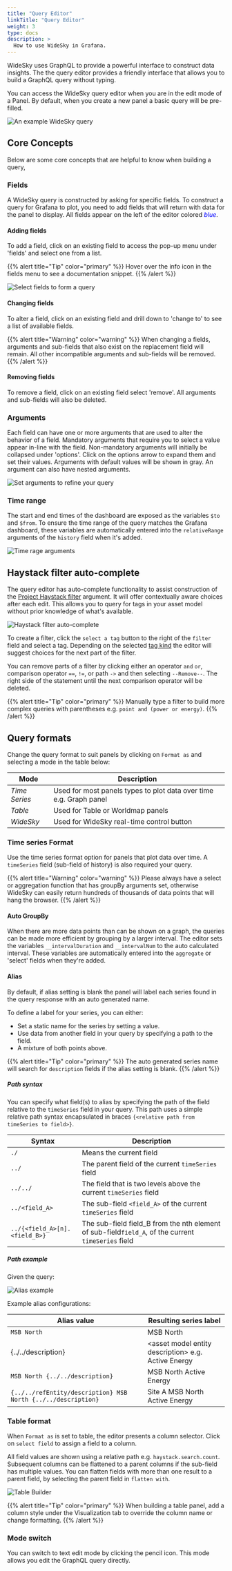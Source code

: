 ```yaml
---
title: "Query Editor"
linkTitle: "Query Editor"
weight: 3
type: docs
description: >
  How to use WideSky in Grafana.
---
```


WideSky uses GraphQL to provide a powerful interface to construct data insights. The the query editor provides a friendly interface that allows you to build a GraphQL query without typing.

You can access the WideSky query editor when you are in the edit mode of a Panel. By default, when you create a new panel a basic query will be pre-filled.

![An example WideSky query](/docs/images/widesky-query-new.gif)


## Core Concepts

Below are some core concepts that are helpful to know when building a query,

### Fields
A WideSky query is constructed by asking for specific fields. To construct a query for Grafana to plot, you need to add fields that will return with data for the panel to display. All fields appear on the left of the editor colored <span style="color:blue">*blue*</span>.

#### Adding fields

To add a field, click on an existing field to access the pop-up menu under 'fields' and select one from a list.

{{% alert title="Tip"  color="primary" %}} Hover over the info icon in the fields menu to see a documentation snippet.
{{% /alert %}}

![Select fields to form a query](/docs/images/widesky-query-fields.gif)

#### Changing fields
To alter a field, click on an existing field and drill down to 'change to' to see a list of available fields.

{{% alert title="Warning"  color="warning" %}} When changing a fields, arguments and sub-fields that also exist on the replacement field will remain. All other incompatible arguments and sub-fields will be removed.
{{% /alert %}}

#### Removing fields
To remove a field, click on an existing field select 'remove'. All arguments and sub-fields will also be deleted.


### Arguments
Each field can have one or more arguments that are used to alter the behavior of a field. Mandatory arguments that require you to select a value appear in-line with the field. Non-mandatory arguments will initially be collapsed under 'options'. Click on the options arrow to expand them and set their values. Arguments with default values will be shown in gray. An argument can also have nested arguments.

![Set arguments to refine your query](/docs/images/widesky-query-arguments.gif)

### Time range

The start and end times of the dashboard are exposed as the variables `$to` and `$from`. To ensure the time range of the query matches the Grafana dashboard, these variables are automatically entered into the `relativeRange` arguments of the `history` field when it's added.

![Time rage arguments](/docs/images/widesky-query-timerange.png)


## Haystack filter auto-complete

The query editor has auto-complete functionality to assist construction of the [Project Haystack filter](https://project-haystack.org/doc/Filters) argument. It will offer contextually aware choices after each edit. This allows you to query for tags in your asset model without prior knowledge of what's available.

![Haystack filter auto-complete](/docs/images/widesky-query-filter.gif)

To create a filter, click the `select a tag` button to the right of the `filter` field and select a tag. Depending on the selected [tag kind](https://project-haystack.org/doc/TagModel#tagKinds) the editor will suggest choices for the next part of the filter.

You can remove parts of a filter by clicking either an operator `and` `or`, comparison operator `==`, `!=`, or path `->` and then selecting `--Remove--`. The right side of the statement until the next comparison operator will be deleted.

{{% alert title="Tip"  color="primary" %}} Manually type a filter to build more complex queries with parentheses e.g. `point and (power or energy)`.
{{% /alert %}}

## Query formats

Change the query format to suit panels by clicking on `Format as` and selecting a mode in the table below:


|Mode|Description|
|------|-----------|
|*Time Series*|Used for most panels types to plot data over time e.g. Graph panel|
|*Table*|Used for Table or Worldmap panels|
|*WideSky*|Used for WideSky real-time control button|


### Time series Format

Use the time series format option for panels that plot data over time. A `timeSeries` field (sub-field of history) is also required your query.

{{% alert title="Warning"  color="warning" %}} Please always have a select or aggregation function that has groupBy arguments set, otherwise WideSky can easily return hundreds of thousands of data points that will hang the browser.
{{% /alert %}}

#### Auto GroupBy

When there are more data points than can be shown on a graph, the queries can be made more efficient by grouping by a larger interval. The editor sets the variables `__intervalDuration` and `__intervalNum` to the auto calculated interval. These variables are automatically entered into the `aggregate` or 'select' fields when they're added.



#### Alias

By default, if alias setting is blank the panel will label each series found in the query response with an auto generated name.

To define a label for your series, you can either:
 - Set a static name for the series by setting a value.
 - Use data from another field in your query by specifying a path to the field.
 - A mixture of both points above.

{{% alert title="Tip"  color="primary" %}} The auto generated series name will search for `description` fields if the alias setting is blank.
{{% /alert %}}

##### Path syntax

You can specify what field(s) to alias by specifying the path of the field relative to the `timeSeries` field in your query. This path uses a simple relative path syntax encapsulated in braces `{<relative path from timeSeries to field>}`.

|Syntax|Description|
|------|-----------|
|`./`|Means the current field|
|`../`|The parent field of the current `timeSeries` field|
|`../../`|The field that is two levels above the current `timeSeries` field|
|`../<field_A>`|The sub-field `<field_A>` of the current `timeSeries` field|
|`../{<field_A>[n].<field_B>}`|The sub-field field_B from the nth element of sub-field`field_A`, of the current `timeSeries` field|



##### Path example
Given the query:

![Alias example](/docs/images/widesky-query-alias.png)

Example alias configurations:

|Alias value|Resulting series label|
|------|-----------|
|`MSB North`|MSB North|
|{../../description}|\<asset model entity description\> e.g. Active Energy|
|`MSB North {../../description}`|MSB North Active Energy|
|`{../../refEntity/description} MSB North {../../description}`|Site A MSB North Active Energy|


### Table format

When `Format as` is set to table, the editor presents a column selector. Click on `select field` to assign a field to a column.

All field values are shown using a relative path e.g. `haystack.search.count`. Subsequent columns can be flattened to a parent columns if the sub-field has multiple values. You can flatten fields with more than one result to a parent field, by selecting the parent field in `flatten with`.

![Table Builder](/docs/images/widesky-query-table.gif)

{{% alert title="Tip"  color="primary" %}} When building a table panel, add a column style under the Visualization tab to override the column name or change formatting.
{{% /alert %}}


### Mode switch

You can switch to text edit mode by clicking the pencil icon. This mode allows you edit the GraphQL query directly.
